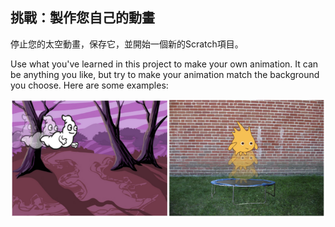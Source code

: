 ## 挑戰：製作您自己的動畫

停止您的太空動畫，保存它，並開始一個新的Scratch項目。

Use what you've learned in this project to make your own animation. It can be anything you like, but try to make your animation match the background you choose. Here are some examples:

![截圖](images/space-egs.png)